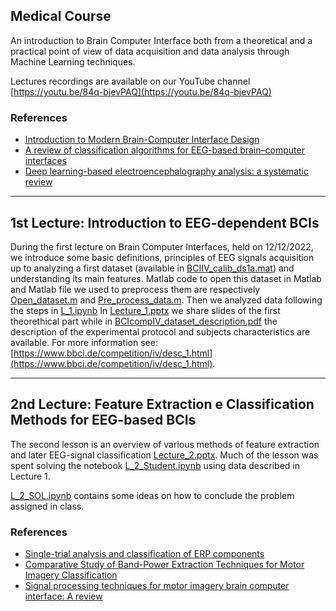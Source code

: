 ## Medical Course
An introduction to Brain Computer Interface both from a theoretical and a practical point of view of data acquisition and data analysis through Machine Learning techniques.

Lectures recordings are available on our YouTube channel [https://youtu.be/84q-bjevPAQ](https://youtu.be/84q-bjevPAQ)

### References 
* [Introduction to Modern Brain-Computer Interface Design](https://youtube.com/playlist?list=PLbbCsk7MUIGcO_IZMbyymWU2UezVHNaMq)
* [A review of classification algorithms for EEG-based brain–computer interfaces](https://iopscience.iop.org/article/10.1088/1741-2552/aab2f2)
* [Deep learning-based electroencephalography analysis: a systematic review](https://iopscience.iop.org/article/10.1088/1741-2552/ab260c)


-----
## 1st Lecture: Introduction to EEG-dependent BCIs

During the first lecture on Brain Computer Interfaces, held on 12/12/2022, we introduce some basic definitions, principles of EEG signals acquisition up to analyzing a first dataset (available in [BCIIV_calib_ds1a.mat](https://github.com/MachineLearningJournalClub/Didattica-MedicAI/blob/main/Lecture%201/BCICIV_calib_ds1a.mat)) and understanding its main features.
Matlab code to open this dataset in Matlab and Matlab file we used to preprocess them are respectively [Open_dataset.m](https://github.com/MachineLearningJournalClub/Didattica-MedicAI/blob/main/Lecture%201/open_dataset.m) and [Pre_process_data.m](https://github.com/MachineLearningJournalClub/Didattica-MedicAI/blob/main/Lecture%201/pre_process_data.m). Then we analyzed data following the steps in [L_1.ipynb](https://github.com/MachineLearningJournalClub/Didattica-MedicAI/blob/main/Lecture%201/L_1.ipynb)
In [Lecture_1.pptx](https://github.com/MachineLearningJournalClub/Didattica-MedicAI/blob/main/Lecture%201/Lecture_1%20.pptx) we share slides of the first theorethical part while in [BCIcompIV_dataset_description.pdf](https://github.com/MachineLearningJournalClub/Didattica-MedicAI/blob/main/Lecture%201/BCIcompIV_dataset_description.pdf) the description of the experimental protocol and subjects characteristics are available. For more information see: [https://www.bbci.de/competition/iv/desc_1.html](https://www.bbci.de/competition/iv/desc_1.html).




-----
## 2nd Lecture: Feature Extraction e Classification Methods for EEG-based BCIs

The second lesson is an overview of various methods of feature extraction and later EEG-signal classification [Lecture_2.pptx](https://github.com/MachineLearningJournalClub/Didattica-MedicAI/blob/main/Lecture%202/Lecture_2.pptx).
Much of the lesson was spent solving the notebook [L_2_Student.ipynb](https://github.com/MachineLearningJournalClub/Didattica-MedicAI/blob/main/Lecture%202/L_2_Student.ipynb) using data described in Lecture 1.

[L_2_SOL.ipynb](https://github.com/MachineLearningJournalClub/Didattica-MedicAI/blob/main/Lecture%202/L_2_SOL.ipynb) contains some ideas on how to conclude the problem assigned in class.

### References 
* [Single-trial analysis and classification of ERP components](https://doc.ml.tu-berlin.de/bbci/publications/BlaLemTreHauMue10.pdf)
* [Comparative Study of Band-Power Extraction Techniques for Motor Imagery Classification](https://nicolas.brodu.net/common/recherche/publications/bci_powcomp.pdf)
* [Signal processing techniques for motor imagery brain computer interface: A review](https://www.frontiersin.org/articles/10.3389/fninf.2018.00078/full)
